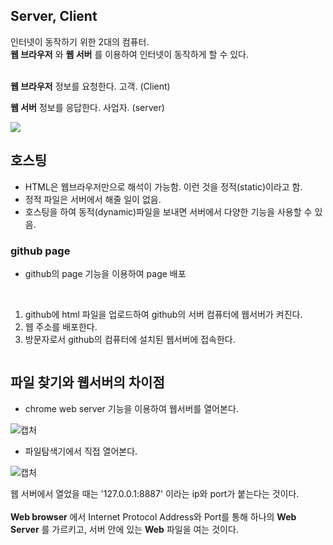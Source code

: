 ## Server, Client

인터넷이 동작하기 위한 2대의 컴퓨터.  
__웹 브라우저__ 와 __웹 서버__ 를 이용하여 인터넷이 동작하게 할 수 있다.  
<br>

__웹 브라우저__
정보를 요청한다.
고객. (Client)
<br>

__웹 서버__
정보를 응답한다.
사업자. (server)

<img src="https://s3-ap-northeast-2.amazonaws.com/opentutorials-user-file/module/3135/7752.jpeg">


## 호스팅

- HTML은 웹브라우저만으로 해석이 가능함. 이런 것을 정적(static)이라고 함.
- 정적 파일은 서버에서 해줄 일이 없음.
- 호스팅을 하여 동적(dynamic)파일을 보내면 서버에서 다양한 기능을 사용할 수 있음.


### github page

- github의 page 기능을 이용하여 page 배포
<br>

1. github에 html 파일을 업로드하여 github의 서버 컴퓨터에 웹서버가 켜진다.
2. 웹 주소를 배포한다.
3. 방문자로서 github의 컴퓨터에 설치된 웹서버에 접속한다.

<img srv="https://s3-ap-northeast-2.amazonaws.com/opentutorials-user-file/module/3135/7778.jpeg">


## 파일 찾기와 웹서버의 차이점

- chrome web server 기능을 이용하여 웹서버를 열어본다.  

![캡처](https://user-images.githubusercontent.com/28985560/166479184-76e8a125-fc8f-4178-8870-5615237a93f7.PNG)

- 파일탐색기에서 직접 열어본다.  

![캡처](https://user-images.githubusercontent.com/28985560/166479348-8a5df33b-060a-463f-a55c-19bb2a58d152.PNG)

웹 서버에서 열었을 때는 '127.0.0.1:8887' 이라는 ip와 port가 붙는다는 것이다.  
<br>
__Web browser__ 에서 Internet Protocol Address와 Port를 통해 하나의 __Web Server__ 를 가르키고, 서버 안에 있는 __Web__ 파일을 여는 것이다.